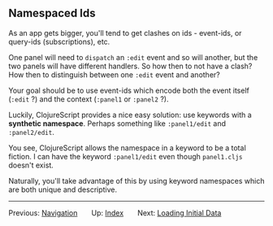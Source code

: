 ## Namespaced Ids

As an app gets bigger, you'll tend to get clashes on ids - event-ids, or query-ids (subscriptions), etc. 
 
One panel will need to `dispatch` an `:edit` event and so will 
another, but the two panels will have different handlers. 
So how then to not have a clash? How then to distinguish between 
one `:edit` event and another?

Your goal should be to use event-ids which encode both the event 
itself (`:edit` ?) and the context (`:panel1` or `:panel2` ?). 

Luckily, ClojureScript provides a nice easy solution: use keywords 
with a __synthetic namespace__. Perhaps something like `:panel1/edit` and `:panel2/edit`. 

You see, ClojureScript allows the namespace in a keyword to be a total
fiction. I can have the keyword `:panel1/edit` even though 
`panel1.cljs` doesn't exist. 

Naturally, you'll take advantage of this by using keyword namespaces 
which are both unique and descriptive.

---
Previous:  [Navigation](Navigation.md)&nbsp;&nbsp;&nbsp;&nbsp;&nbsp;&nbsp;
Up:  [Index](Readme.md)&nbsp;&nbsp;&nbsp;&nbsp;&nbsp;&nbsp;
Next:  [Loading Initial Data](Loading-Initial-Data.md)  